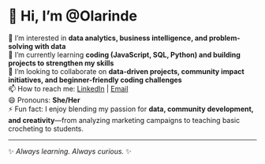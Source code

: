 # 👋 Hi, I’m @Olarinde

👀 I’m interested in **data analytics, business intelligence, and problem-solving with data**  
🌱 I’m currently learning **coding (JavaScript, SQL, Python) and building projects to strengthen my skills**  
💞️ I’m looking to collaborate on **data-driven projects, community impact initiatives, and beginner-friendly coding challenges**  
📫 How to reach me: [LinkedIn](https://www.linkedin.com/ramatolarinde) | [Email](olarinde.ramat@gmail.com)  
😄 Pronouns: **She/Her**  
⚡ Fun fact: I enjoy blending my passion for **data, community development, and creativity**—from analyzing marketing campaigns to teaching basic crocheting to students.  

---
✨ *Always learning. Always curious.* ✨


<!---
Hibiikay/Hibiikay is a ✨ special ✨ repository because its `README.md` (this file) appears on your GitHub profile.
You can click the Preview link to take a look at your changes.
--->
